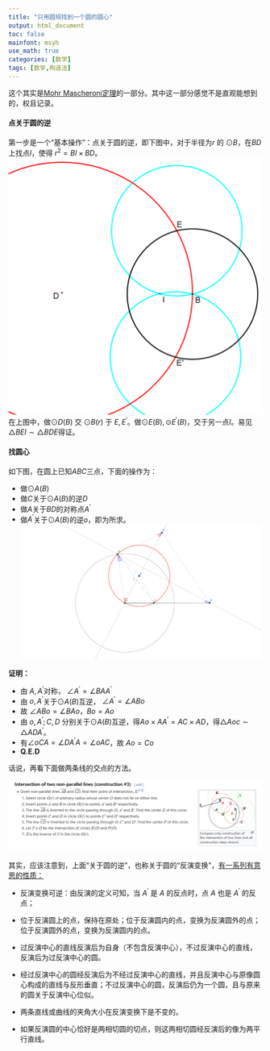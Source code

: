 ```yaml
---
title: "只用圆规找到一个圆的圆心"
output: html_document
toc: false
mainfont: msyh
use_math: true
categories: [数学]
tags: [数学,构造法]
---
```

<meta http-equiv='Content-Type' content='text/html; charset=utf-8' />

这个其实是[Mohr Mascheroni定理](https://en.wikipedia.org/wiki/Mohr%E2%80%93Mascheroni_theorem)的一部分。其中这一部分感觉不是直观能想到的，权且记录。

#### 点关于圆的逆

第一步是一个“基本操作”：点关于圆的逆，即下图中，对于半径为$r$ 的 $\odot B$，在$BD$上找点$I$，使得 $r^2 = BI\times BD$。
![点关于圆的逆](./img/1689209965.png)
在上图中，做$\odot D(B)$ 交 $\odot B(r)$ 于 $E, E^{\prime}$。做$\odot E(B), \odot E^{\prime}(B)$，交于另一点$I$。易见$\bigtriangleup BEI \sim \bigtriangleup BDE$得证。

#### 找圆心
如下图，在圆上已知$ABC$三点，下面的操作为：
* 做$\odot A(B)$
* 做$C$关于$\odot A(B)$的逆$D$
* 做$A$关于$BD$的对称点$A^{\prime}$
* 做$A^{\prime}$关于$\odot A(B)$的逆$o$，即为所求。
![找圆心](./img/1689151477.png)

**证明：**
* 由 $A, A^{\prime}$对称， $\angle A^{\prime} = \angle BAA^{\prime}$
* 由 $o, A^{\prime}$关于$\odot A(B)$互逆， $\angle A^{\prime} = \angle ABo$
* 故 $\angle ABo = \angle BAo$，$Bo = Ao$
* 由 $o, A^{\prime}; C,D$ 分别关于$\odot A(B)$互逆，得$Ao \times AA^{\prime} = AC \times AD$，得$\bigtriangleup Aoc \sim \bigtriangleup ADA^{\prime}$。
* 有$\angle oCA = \angle DA^{\prime}A = \angle oAC$，故 $Ao = Co$
* **Q.E.D**


话说，再看下面做两条线的交点的方法。

![](./img/1689216086.png)

其实，应该注意到，上面“关于圆的逆”，也称关于圆的“反演变换”，[有一系列有意思的性质：](https://zhuanlan.zhihu.com/p/670419123)

* 反演变换可逆：由反演的定义可知，当 $A^{\prime}$ 是 $A$ 的反点时，点 $A$ 也是 $A^{\prime}$ 的反点；

* 位于反演圆上的点，保持在原处；位于反演圆内的点，变换为反演圆外的点；位于反演圆外的点，变换为反演圆内的点。

* 过反演中心的直线反演后为自身（不包含反演中心），不过反演中心的直线，反演后为过反演中心的圆。

* 经过反演中心的圆经反演后为不经过反演中心的直线，并且反演中心与原像圆心构成的直线与反形垂直；不过反演中心的圆，反演后仍为一个圆，且与原来的圆关于反演中心位似。

* 两条直线或曲线的夹角大小在反演变换下是不变的。

* 如果反演圆的中心恰好是两相切圆的切点，则这两相切圆经反演后的像为两平行直线。


